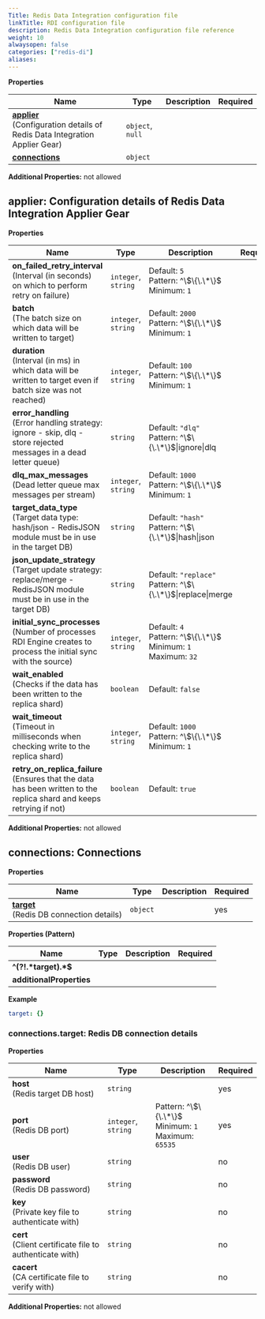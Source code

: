 ```yaml
---
Title: Redis Data Integration configuration file
linkTitle: RDI configuration file
description: Redis Data Integration configuration file reference
weight: 10
alwaysopen: false
categories: ["redis-di"]
aliases: 
---
```


**Properties**

|Name|Type|Description|Required|
|----|----|-----------|--------|
|[**applier**](#applier)<br/>(Configuration details of Redis Data Integration Applier Gear)|`object`, `null`|||
|[**connections**](#connections)|`object`|||

**Additional Properties:** not allowed  
<a name="applier"></a>
## applier: Configuration details of Redis Data Integration Applier Gear

**Properties**

|Name|Type|Description|Required|
|----|----|-----------|--------|
|**on\_failed\_retry\_interval**<br/>(Interval \(in seconds\) on which to perform retry on failure)|`integer`, `string`|Default: `5`<br/>Pattern: ^\\$\{\.\*\}$<br/>Minimum: `1`<br/>||
|**batch**<br/>(The batch size on which data will be written to target)|`integer`, `string`|Default: `2000`<br/>Pattern: ^\\$\{\.\*\}$<br/>Minimum: `1`<br/>||
|**duration**<br/>(Interval \(in ms\) in which data will be written to target even if batch size was not reached)|`integer`, `string`|Default: `100`<br/>Pattern: ^\\$\{\.\*\}$<br/>Minimum: `1`<br/>||
|**error\_handling**<br/>(Error handling strategy: ignore \- skip, dlq \- store rejected messages in a dead letter queue)|`string`|Default: `"dlq"`<br/>Pattern: ^\\$\{\.\*\}$\|ignore\|dlq<br/>||
|**dlq\_max\_messages**<br/>(Dead letter queue max messages per stream)|`integer`, `string`|Default: `1000`<br/>Pattern: ^\\$\{\.\*\}$<br/>Minimum: `1`<br/>||
|**target\_data\_type**<br/>(Target data type: hash/json \- RedisJSON module must be in use in the target DB)|`string`|Default: `"hash"`<br/>Pattern: ^\\$\{\.\*\}$\|hash\|json<br/>||
|**json\_update\_strategy**<br/>(Target update strategy: replace/merge \- RedisJSON module must be in use in the target DB)|`string`|Default: `"replace"`<br/>Pattern: ^\\$\{\.\*\}$\|replace\|merge<br/>||
|**initial\_sync\_processes**<br/>(Number of processes RDI Engine creates to process the initial sync with the source)|`integer`, `string`|Default: `4`<br/>Pattern: ^\\$\{\.\*\}$<br/>Minimum: `1`<br/>Maximum: `32`<br/>||
|**wait\_enabled**<br/>(Checks if the data has been written to the replica shard)|`boolean`|Default: `false`<br/>||
|**wait\_timeout**<br/>(Timeout in milliseconds when checking write to the replica shard)|`integer`, `string`|Default: `1000`<br/>Pattern: ^\\$\{\.\*\}$<br/>Minimum: `1`<br/>||
|**retry\_on\_replica\_failure**<br/>(Ensures that the data has been written to the replica shard and keeps retrying if not)|`boolean`|Default: `true`<br/>||

**Additional Properties:** not allowed  
<a name="connections"></a>
## connections: Connections

**Properties**

|Name|Type|Description|Required|
|----|----|-----------|--------|
|[**target**](#connectionstarget)<br/>(Redis DB connection details)|`object`||yes|

**Properties (Pattern)**

|Name|Type|Description|Required|
|----|----|-----------|--------|
|**^\(?\!\.\*target\)\.\*$**||||
|**additionalProperties**||||

**Example**

```yaml
target: {}

```

<a name="connectionstarget"></a>
### connections\.target: Redis DB connection details

**Properties**

|Name|Type|Description|Required|
|----|----|-----------|--------|
|**host**<br/>(Redis target DB host)|`string`||yes|
|**port**<br/>(Redis DB port)|`integer`, `string`|Pattern: ^\\$\{\.\*\}$<br/>Minimum: `1`<br/>Maximum: `65535`<br/>|yes|
|**user**<br/>(Redis DB user)|`string`||no|
|**password**<br/>(Redis DB password)|`string`||no|
|**key**<br/>(Private key file to authenticate with)|`string`||no|
|**cert**<br/>(Client certificate file to authenticate with)|`string`||no|
|**cacert**<br/>(CA certificate file to verify with)|`string`||no|

**Additional Properties:** not allowed  

